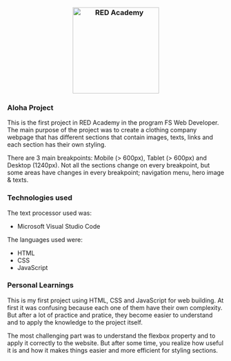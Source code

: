 <h3 align="center">
  <img src="http://designedgecanada.com/wp-content/uploads/2018/03/b9e11f0d-e030-447e-808a-3d0f6ed64084-620x130.png" alt="RED Academy" width="200">
</h3>

### Aloha Project

<p>This is the first project in RED Academy in the program FS Web Developer. The main purpose of the project was to create a clothing company webpage that has different sections that contain images, texts, links and each section has their own styling.</p>

<p>There are 3 main breakpoints: Mobile (> 600px), Tablet (> 600px) and Desktop (1240px). Not all the sections change on every breakpoint, but some areas have changes in every breakpoint; navigation menu, hero image & texts. </p>

### Technologies used

The text processor used was:

- Microsoft Visual Studio Code

The languages used were:

- HTML
- CSS
- JavaScript

### Personal Learnings

<p>This is my first project using HTML, CSS and JavaScript for web building. At first it was confusing because each one of them have their own complexity. But after a lot of practice and pratice, they become easier to understand and to apply the knowledge to the project itself.</p>

<p>The most challenging part was to understand the flexbox property and to apply it correctly to the website. But after some time, you realize how useful it is and how it makes things easier and more efficient for styling sections.</p>

